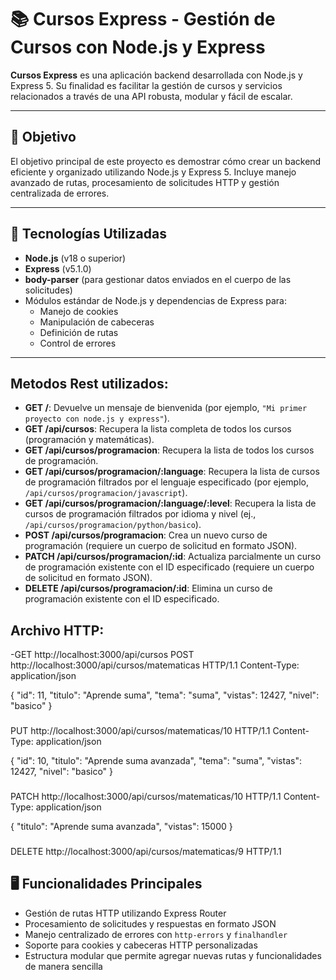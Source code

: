 # 📚 Cursos Express - Gestión de Cursos con Node.js y Express

**Cursos Express** es una aplicación backend desarrollada con Node.js y Express 5. Su finalidad es facilitar la gestión de cursos y servicios relacionados a través de una API robusta, modular y fácil de escalar.

---

## 🎯 Objetivo

El objetivo principal de este proyecto es demostrar cómo crear un backend eficiente y organizado utilizando Node.js y Express 5. Incluye manejo avanzado de rutas, procesamiento de solicitudes HTTP y gestión centralizada de errores.

---

## 🧩 Tecnologías Utilizadas

- **Node.js** (v18 o superior)
- **Express** (v5.1.0)
- **body-parser** (para gestionar datos enviados en el cuerpo de las solicitudes)
- Módulos estándar de Node.js y dependencias de Express para:
  - Manejo de cookies
  - Manipulación de cabeceras
  - Definición de rutas
  - Control de errores

---
## Metodos Rest utilizados:

- **GET /**: Devuelve un mensaje de bienvenida (por ejemplo, `"Mi primer proyecto con node.js y express"`).
- **GET /api/cursos**: Recupera la lista completa de todos los cursos (programación y matemáticas).
- **GET /api/cursos/programacion**: Recupera la lista de todos los cursos de programación.
- **GET /api/cursos/programacion/:language**: Recupera la lista de cursos de programación filtrados por el lenguaje especificado (por ejemplo, `/api/cursos/programacion/javascript`).
- **GET /api/cursos/programacion/:language/:level**: Recupera la lista de cursos de programación filtrados por idioma y nivel (ej., `/api/cursos/programacion/python/basico`).
- **POST /api/cursos/programacion**: Crea un nuevo curso de programación (requiere un cuerpo de solicitud en formato JSON).
- **PATCH /api/cursos/programacion/:id**: Actualiza parcialmente un curso de programación existente con el ID especificado (requiere un cuerpo de solicitud en formato JSON).
- **DELETE /api/cursos/programacion/:id**: Elimina un curso de programación existente con el ID especificado.


## Archivo HTTP:
-GET http://localhost:3000/api/cursos
POST http://localhost:3000/api/cursos/matematicas HTTP/1.1
Content-Type: application/json

{
     "id": 11,
     "titulo": "Aprende suma",
     "tema": "suma",
     "vistas": 12427,
     "nivel": "basico"
}

###
PUT http://localhost:3000/api/cursos/matematicas/10 HTTP/1.1
Content-Type: application/json

{
     "id": 10,
     "titulo": "Aprende suma avanzada",
     "tema": "suma",
     "vistas": 12427,
     "nivel": "basico"
}


###

PATCH http://localhost:3000/api/cursos/matematicas/10 HTTP/1.1
Content-Type: application/json

{
       "titulo": "Aprende suma avanzada",
     "vistas": 15000
}

###
DELETE http://localhost:3000/api/cursos/matematicas/9 HTTP/1.1

## 🖥️ Funcionalidades Principales

- Gestión de rutas HTTP utilizando Express Router
- Procesamiento de solicitudes y respuestas en formato JSON
- Manejo centralizado de errores con `http-errors` y `finalhandler`
- Soporte para cookies y cabeceras HTTP personalizadas
- Estructura modular que permite agregar nuevas rutas y funcionalidades de manera sencilla
